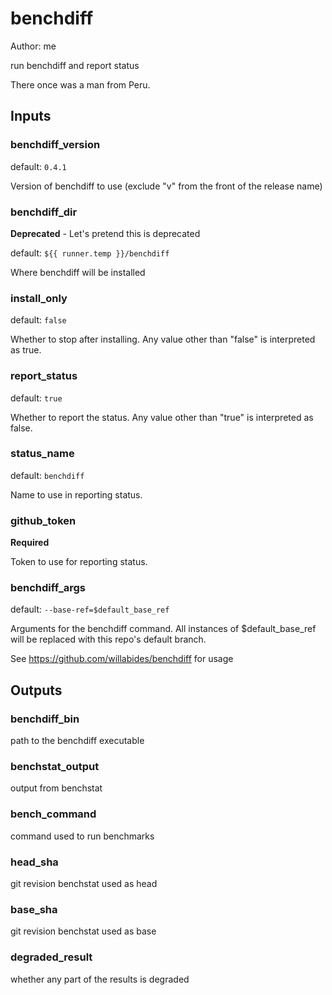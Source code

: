 # benchdiff

Author: me

run benchdiff and report status



There once was a man from Peru.



## Inputs

### benchdiff_version

default: `0.4.1`

Version of benchdiff to use (exclude "v" from the front of the release name)

### benchdiff_dir

__Deprecated__ - Let's pretend this is deprecated

default: `${{ runner.temp }}/benchdiff`

Where benchdiff will be installed

### install_only

default: `false`

Whether to stop after installing. Any value other than "false" is interpreted as true.

### report_status

default: `true`

Whether to report the status. Any value other than "true" is interpreted as false.

### status_name

default: `benchdiff`

Name to use in reporting status.

### github_token

__Required__

Token to use for reporting status.

### benchdiff_args

default: `--base-ref=$default_base_ref`

Arguments for the benchdiff command.
All instances of $default_base_ref will be replaced with this repo's default branch.

See https://github.com/willabides/benchdiff for usage


## Outputs

### benchdiff_bin

path to the benchdiff executable

### benchstat_output

output from benchstat

### bench_command

command used to run benchmarks

### head_sha

git revision benchstat used as head

### base_sha

git revision benchstat used as base

### degraded_result

whether any part of the results is degraded
